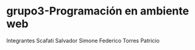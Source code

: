 # grupo3-Programación en ambiente web
Integrantes
    Scafati Salvador
    Simone Federico
    Torres Patricio
